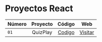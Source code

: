 # Proyectos React
| Número        | Proyecto     | Código      | Web          
| ------------- |:-------------:|:-------------:|:-------------:|
|```01```| QuizPlay | [Codigo](https://github.com/MarceeloDominguez/Proyectos-React/tree/master/01-quizplay) | [Visitar](https://quizplayproyecto1.surge.sh/)

